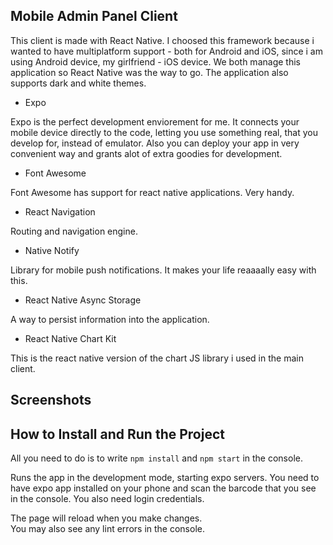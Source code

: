 ## Mobile Admin Panel Client

This client is made with React Native. I choosed this framework because i wanted to have multiplatform support - both for Android and iOS, since i am using Android device, my girlfriend - iOS device. We both manage this application so React Native was the way to go. The application also supports dark and white themes.

- Expo

Expo is the perfect development enviorement for me. It connects your mobile device directly to the code, letting you use something real, that you develop for, instead of emulator. Also you can deploy your app in very convenient way and grants alot of extra goodies for development.

- Font Awesome

Font Awesome has support for react native applications. Very handy.

- React Navigation

Routing and navigation engine.

- Native Notify 

Library for mobile push notifications. It makes your life reaaaally easy with this.

- React Native Async Storage

A way to persist information into the application.

- React Native Chart Kit

This is the react native version of the chart JS library i used in the main client.

## Screenshots



## How to Install and Run the Project

All you need to do is to write `npm install` and `npm start` in the console.

Runs the app in the development mode, starting expo servers. You need to have expo app installed on your phone and scan the barcode that you see in the console. You also need login credentials.

The page will reload when you make changes.\
You may also see any lint errors in the console.
